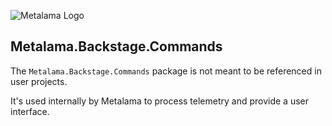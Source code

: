 ![Metalama Logo](https://raw.githubusercontent.com/postsharp/Metalama/master/images/metalama-by-postsharp.svg)

## Metalama.Backstage.Commands

The `Metalama.Backstage.Commands` package is not meant to be referenced in user projects.

It's used internally by Metalama to process telemetry and provide a user interface.